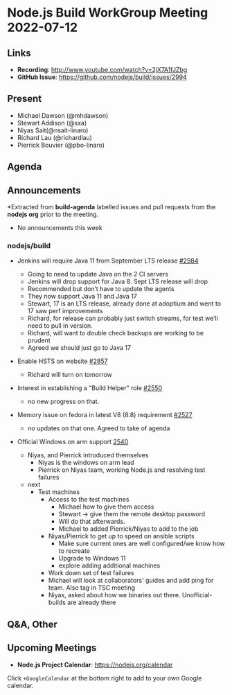 # Node.js  Build WorkGroup Meeting 2022-07-12

## Links

* **Recording**:  http://www.youtube.com/watch?v=2jX7A1fJZbg
* **GitHub Issue**: https://github.com/nodejs/build/issues/2994

## Present

* Michael Dawson (@mhdawson)
* Stewart Addison (@sxa)
* Niyas Sait(@nsait-linaro)
* Richard Lau (@richardlau)
* Pierrick Bouvier (@pbo-linaro)

## Agenda

## Announcements

*Extracted from **build-agenda** labelled issues and pull requests from the **nodejs org** prior to the meeting.

* No announcements this week

### nodejs/build

* Jenkins will require Java 11 from September LTS release [#2984](https://github.com/nodejs/build/issues/2984)
  * Going to need to update Java on the 2 CI servers
  * Jenkins will drop support for Java 8. Sept LTS release will drop
  * Recommended but don’t have to update the agents
  * They now support Java 11 and Java 17
  * Stewart, 17 is an LTS release, already done at adoptium and went to 17
     saw perf improvements
  * Richard, for release can probably just switch streams, for test we’ll need to pull
     in version.
  * Richard, will want to double check backups are working to be prudent
  * Agreed we should just go to Java 17

* Enable HSTS on website [#2857](https://github.com/nodejs/build/issues/2857)
  * Richard will turn on tomorrow

* Interest in establishing a "Build Helper" role [#2550](https://github.com/nodejs/build/issues/2550)
  * no new progress on that.

* Memory issue on fedora in latest V8 (8.8) requirement [#2527](https://github.com/nodejs/build/issues/2527)
  * no updates on that one. Agreed to take of agenda

* Official Windows on arm support [2540](https://github.com/nodejs/build/issues/2540)
  * Niyas, and Pierrick introduced themselves
    * Niyas is the windows on arm lead
    * Pierrick on Niyas team, working Node.js and resolving test failures
  * next
    * Test machines
      * Access to the test machines
        *  Michael how to give them access
        *  Stewart -> give them the remote desktop password
          * Will do that afterwards. 
        * Michael to added Pierrick/Niyas to add to the job
      * Niyas/Pierrick to get up to speed on ansible scripts
        * Make sure current ones are well configured/we know how to recreate
        * Upgrade to Windows 11
        * explore adding additional machines
      * Work down set of test failures
      * Michael will look at collaborators' guides and add ping for team. Also tag in TSC meeting
      * Niyas, asked about how we binaries out there.  Unofficial-builds are already there

## Q&A, Other

## Upcoming Meetings

* **Node.js Project Calendar**: <https://nodejs.org/calendar>


Click `+GoogleCalendar` at the bottom right to add to your own Google calendar.

